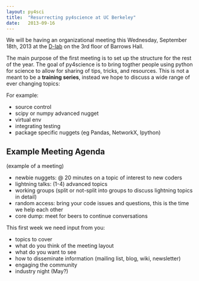 ```yaml
---
layout: py4sci
title:  "Resurrecting py4science at UC Berkeley" 
date:   2013-09-16 
---
```


We will be having an organizational meeting this Wednesday, September 18th,
2013 at the [D-lab](http://dlab.berkeley.edu) on the 3rd floor of Barrows Hall.


The main purpose of the first meeting is to set up the 
structure for the rest of the year.
The goal of py4science is to bring togther people using python for science 
to allow for sharing of tips, tricks, and resources.
This is not a meant to be a **training series**, instead we hope to discuss 
a wide range of ever changing topics:

For example:

 * source control
 * scipy or numpy advanced nugget
 * virtual env
 * integrating testing
 * package specific nuggets (eg Pandas, NetworkX, Ipython)

Example Meeting Agenda
----------------------

(example of a meeting)

 * newbie nuggets: @ 20 minutes on a topic of interest to new coders
 * lightning talks: (1-4) advanced topics
 * working groups (split or not-split into groups to discuss lightning topics in detail)
 * random access: bring your code issues and questions, this is the time we help each other
 * core dump: meet for beers to continue conversations

This first week we need input from you:

 * topics to cover
 * what do you think of the meeting layout
 * what do you want to see
 * how to disseminate information (mailing list, blog, wiki, newsletter)
 * engaging the community
 * industry night (May?)



